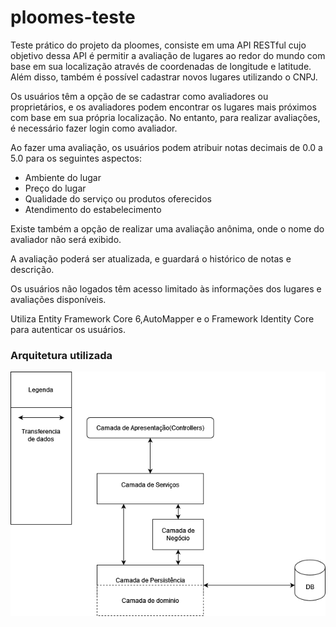 # ploomes-teste

Teste prático do projeto da ploomes, consiste em uma API RESTful cujo objetivo dessa API é permitir a avaliação de lugares ao redor do mundo com base em sua localização através de coordenadas de longitude e latitude. Além disso, também é possível cadastrar novos lugares utilizando o CNPJ.

Os usuários têm a opção de se cadastrar como avaliadores ou proprietários, e os avaliadores podem encontrar os lugares mais próximos com base em sua própria localização. No entanto, para realizar avaliações, é necessário fazer login como avaliador.

Ao fazer uma avaliação, os usuários podem atribuir notas decimais de 0.0 a 5.0 para os seguintes aspectos:

- Ambiente do lugar
- Preço do lugar
- Qualidade do serviço ou produtos oferecidos
- Atendimento do estabelecimento

Existe também a opção de realizar uma avaliação anônima, onde o nome do avaliador não será exibido.

A avaliação poderá ser atualizada, e guardará o histórico de notas e descrição.

Os usuários não logados têm acesso limitado às informações dos lugares e avaliações disponíveis.


Utiliza Entity Framework Core 6,AutoMapper e o Framework Identity Core para autenticar os usuários.

### Arquitetura utilizada

 ![](Resources/Arquitetura.png)

